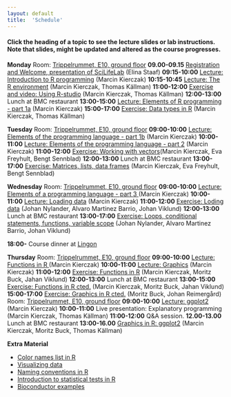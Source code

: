 ```yaml
---
layout: default
title:  'Schedule'
---
```


#### Click the heading of a topic to see the lecture slides or lab instructions. Note that slides, might be updated and altered as the course progresses.

**Monday**
Room: [Trippelrummet, E10, ground floor](files/bmc_map.jpg)
**09.00-09.15** [Registration and Welcome, presentation of SciLifeLab]() (Elina Staaf)
**09:15-10:00** [Lecture: Introduction to R programming]() (Marcin Kierczak)
**10:15-10:45** [Lecture: The R environment]() (Marcin Kierczak, Thomas Källman)
**11:00-12:00** [Exercise and video: Using R-studio]() (Marcin Kierczak, Thomas Källman)
**12:00-13:00** Lunch at BMC restaurant
**13:00-15:00** [Lecture: Elements of R programming - part 1a]() (Marcin Kierczak)
**15:00-17:00** [Exercise: Data types in R]() (Marcin Kierczak, Thomas Källman)

**Tuesday**
Room: [Trippelrummet, E10, ground floor](files/bmc_map.jpg)
**09:00-10:00** [Lecture: Elements of the programming language - part 1b]() (Marcin Kierczak)
**10:00-11:00** [Lecture: Elements of the programming language - part 2]() (Marcin Kierczak)
**11:00-12:00** [Exercise: Working with vectors]()(Marcin Kierczak,
Eva Freyhult, Bengt Sennblad)
**12:00-13:00** Lunch at BMC restaurant
**13:00-17:00** [Exercise: Matrices, lists, data frames]() (Marcin
Kierczak, Eva Freyhult, Bengt Sennblad)

**Wednesday**
Room: [Trippelrummet, E10, ground floor](files/bmc_map.jpg)
**09:00-10:00** [Lecture: Elements of a programming language - part 3 ]() (Marcin Kierczak)
**10:00-11:00** [Lecture: Loading data]() (Marcin Kierczak)
**11:00-12:00** [Exercise: Loding data]() (Johan Nylander, Alvaro
Martinez Barrio, Johan Viklund)
**12:00-13:00** Lunch at BMC restaurant
**13:00-17:00**
[Exercise: Loops, conditional statements, functions, variable scope]()
(Johan Nylander, Alvaro Martinez Barrio, Johan Viklund)

**18:00-** Course dinner at [Lingon](https://goo.gl/maps/zXcHB6rPHcU2)

**Thursday**
Room: [Trippelrummet, E10, ground floor](files/bmc_map.jpg)
**09:00-10:00** [Lecture: Functions in R ]() (Marcin Kierczak)
**10:00-11:00** [Lecture: Graphics]() (Marcin Kierczak)
**11:00-12:00** [Exercise: Functions in R]() (Marcin Kierczak, Moritz
Buck, Jahan Viklund)
**12:00-13:00** Lunch at BMC restaurant
**13:00-15:00** [Exercise: Functions in R cted.]() (Marcin Kierczak, Moritz
Buck, Jahan Viklund)
**15:00-17:00** [Exercise: Graphics in R cted.]() (Moritz Buck, Johan Reimergård)
Room: [Trippelrummet, E10, ground floor](files/bmc_map.jpg)
**09:00-10:00** [Lecture: ggplot2]() (Marcin Kierczak)
**10:00-11:00** Live presentation: Explanatory programming (Marcin Kierczak, Thomas Källman)
**11:00-12:00** Q&A session.
**12.00-13.00** Lunch at BMC restaurant
**13:00-16.00** [Graphics in R: ggplot2]() (Marcin Kierczak, Moritz
Buck, Thomas Källman)

**Extra Material**
- [Color names list in R](files/Rcolor.pdf)
- [Visualizing data](files/rules_for_using_color.pdf)
- [Naming conventions in R](files/Rnaming.pdf)
- [Introduction to statistical tests in R](files/statests.pdf)
- [Bioconductor examples](https://f1000research.com/channels/bioconductor)
